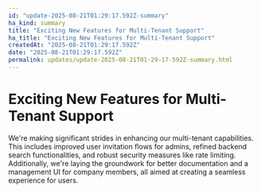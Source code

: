 ```yaml
---
id: "update-2025-08-21T01:29:17.592Z-summary"
ha_kind: summary
title: "Exciting New Features for Multi-Tenant Support"
ha_title: "Exciting New Features for Multi-Tenant Support"
createdAt: "2025-08-21T01:29:17.592Z"
date: "2025-08-21T01:29:17.592Z"
permalink: updates/update-2025-08-21T01-29-17-592Z-summary.html
---
```


<!--HA-START-->
# Exciting New Features for Multi-Tenant Support

We're making significant strides in enhancing our multi-tenant capabilities. This includes improved user invitation flows for admins, refined backend search functionalities, and robust security measures like rate limiting. Additionally, we're laying the groundwork for better documentation and a management UI for company members, all aimed at creating a seamless experience for users.

<!--HA-END-->
